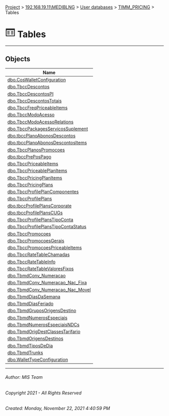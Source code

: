 #### 

[Project](../../../../index.md) > [192.168.19.11\\MEDIBLNG](../../../index.md) > [User databases](../../index.md) > [TIMM_PRICING](../index.md) > Tables

# ![Tables](../../../../Images/Table32.png) Tables

---

## <a name="#objects"></a>Objects

| Name |
|---|
| [dbo.CosWalletConfiguration](CosWalletConfiguration.md) |
| [dbo.TbccDescontos](TbccDescontos.md) |
| [dbo.TbccDescontosPI](TbccDescontosPI.md) |
| [dbo.TbccDescontosTotais](TbccDescontosTotais.md) |
| [dbo.TbccFreqPriceableItems](TbccFreqPriceableItems.md) |
| [dbo.TbccModoAcesso](TbccModoAcesso.md) |
| [dbo.TbccModoAcessoRelations](TbccModoAcessoRelations.md) |
| [dbo.TbccPackagesServicosSuplement](TbccPackagesServicosSuplement.md) |
| [dbo.tbccPlanoAbonosDescontos](tbccPlanoAbonosDescontos.md) |
| [dbo.tbccPlanoAbonosDescontosItems](tbccPlanoAbonosDescontosItems.md) |
| [dbo.TbccPlanosPromocoes](TbccPlanosPromocoes.md) |
| [dbo.tbccPrePosPago](tbccPrePosPago.md) |
| [dbo.TbccPriceableItems](TbccPriceableItems.md) |
| [dbo.TbccPriceablePlanItems](TbccPriceablePlanItems.md) |
| [dbo.TbccPricingPlanItems](TbccPricingPlanItems.md) |
| [dbo.TbccPricingPlans](TbccPricingPlans.md) |
| [dbo.TbccProfilePlanComponentes](TbccProfilePlanComponentes.md) |
| [dbo.TbccProfilePlans](TbccProfilePlans.md) |
| [dbo.tbccProfilePlansCorporate](tbccProfilePlansCorporate.md) |
| [dbo.tbccProfilePlansCUGs](tbccProfilePlansCUGs.md) |
| [dbo.TbccProfilePlansTipoConta](TbccProfilePlansTipoConta.md) |
| [dbo.TbccProfilePlansTipoContaStatus](TbccProfilePlansTipoContaStatus.md) |
| [dbo.TbccPromocoes](TbccPromocoes.md) |
| [dbo.TbccPromocoesGerais](TbccPromocoesGerais.md) |
| [dbo.TbccPromocoesPriceableItems](TbccPromocoesPriceableItems.md) |
| [dbo.TbccRateTableChamadas](TbccRateTableChamadas.md) |
| [dbo.TbccRateTableInfo](TbccRateTableInfo.md) |
| [dbo.TbccRateTableValoresFixos](TbccRateTableValoresFixos.md) |
| [dbo.TbmdConv_Numeracao](TbmdConv_Numeracao.md) |
| [dbo.TbmdConv_Numeracao_Nac_Fixa](TbmdConv_Numeracao_Nac_Fixa.md) |
| [dbo.TbmdConv_Numeracao_Nac_Movel](TbmdConv_Numeracao_Nac_Movel.md) |
| [dbo.TbmdDiasDaSemana](TbmdDiasDaSemana.md) |
| [dbo.TbmdDiasFeriado](TbmdDiasFeriado.md) |
| [dbo.TbmdGruposOrigensDestino](TbmdGruposOrigensDestino.md) |
| [dbo.TbmdNumerosEspeciais](TbmdNumerosEspeciais.md) |
| [dbo.TbmdNumerosEspeciaisNDCs](TbmdNumerosEspeciaisNDCs.md) |
| [dbo.TbmdOrigDestClassesTarifario](TbmdOrigDestClassesTarifario.md) |
| [dbo.TbmdOrigensDestinos](TbmdOrigensDestinos.md) |
| [dbo.TbmdTiposDeDia](TbmdTiposDeDia.md) |
| [dbo.TbmdTrunks](TbmdTrunks.md) |
| [dbo.WalletTypeConfiguration](WalletTypeConfiguration.md) |


---

###### Author:  MIS Team

###### Copyright 2021 - All Rights Reserved

###### Created: Monday, November 22, 2021 4:40:59 PM

